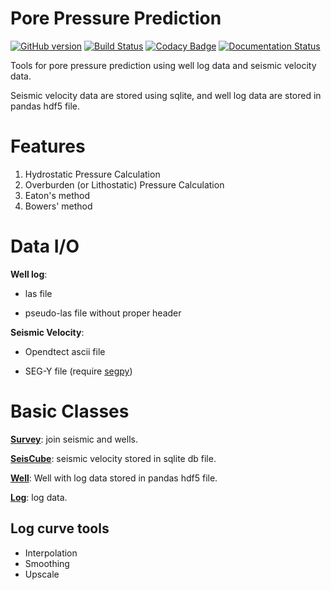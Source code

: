 # Pore Pressure Prediction

[![GitHub version](https://badge.fury.io/gh/whimian%2FPorePressurePrediction.svg)](https://badge.fury.io/gh/whimian%2FPorePressurePrediction)
[![Build Status](https://travis-ci.org/whimian/PorePressurePrediction.svg?branch=master)](https://travis-ci.org/whimian/PorePressurePrediction)
[![Codacy Badge](https://api.codacy.com/project/badge/Grade/c6f8b9c3fb7945469c110bd155bfe649)](https://www.codacy.com/app/whimian/PorePressurePrediction?utm_source=github.com&amp;utm_medium=referral&amp;utm_content=whimian/PorePressurePrediction&amp;utm_campaign=Badge_Grade)
[![Documentation Status](https://readthedocs.org/projects/porepressureprediction/badge/?version=latest)](http://porepressureprediction.readthedocs.io/en/latest/?badge=latest)

Tools for pore pressure prediction using well log data and seismic velocity data.

Seismic velocity data are stored using sqlite, and well log data are stored in pandas hdf5 file.

# Features

1. Hydrostatic Pressure Calculation
2. Overburden (or Lithostatic) Pressure Calculation
3. Eaton's method
4. Bowers' method

# Data I/O

**Well log**:

- las file

- pseudo-las file without proper header

**Seismic Velocity**:

- Opendtect ascii file

- SEG-Y file (require [segpy](https://github.com/sixty-north/segpy))

# Basic Classes

[**Survey**](porepressureprediction/basic/survey.py): join seismic and wells.

[**SeisCube**](porepressureprediction/basic/seiSQL.py): seismic velocity stored in sqlite db file.

[**Well**](porepressureprediction/basic/well.py): Well with log data stored in pandas hdf5 file.

[**Log**](porepressureprediction/basic/well_log.py): log data.

## Log curve tools

- Interpolation
- Smoothing
- Upscale
